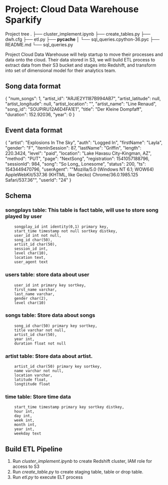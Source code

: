 # Project: Cloud Data Warehouse Sparkify

Project tree
.
├── cluster_implement.ipynb
├── create_tables.py
├── dwh.cfg
├── etl.py
├── __pycache__
│   └── sql_queries.cpython-36.pyc
├── README.md
└── sql_queries.py


Project Cloud Data Warehouse will help startup to move their processes
and data onto the cloud. Their data stored in S3, we will build ETL process to extract data from their S3 bucket
and stages into Redshift, and transform into set of dimensional model for their analytics team.

## Song data format
{
    "num_songs": 1,
    "artist_id": "ARJIE2Y1187B994AB7",
    "artist_latitude": null,
    "artist_longitude": null,
    "artist_location": "",
    "artist_name": "Line Renaud",
    "song_id": "SOUPIRU12A6D4FA1E1",
    "title": "Der Kleine Dompfaff",
    "duration": 152.92036,
    "year": 0
}


## Event data format
{
    "artist": "Explosions In The Sky",
    "auth": "Logged In",
    "firstName": "Layla",
    "gender": "F",
    "itemInSession": 87,
    "lastName": "Griffin",
    "length": 220.3424,
    "level": "paid",
    "location": "Lake Havasu City-Kingman, AZ",
    "method": "PUT",
    "page": "NextSong",
    "registration": 1541057188796,
    "sessionId": 984,
    "song": "So Long_ Lonesome",
    "status": 200,
    "ts": 1543449470796,
    "userAgent": "\"Mozilla/5.0 (Windows NT 6.1; WOW64) AppleWebKit/537.36 (KHTML, like Gecko) Chrome/36.0.1985.125 Safari/537.36\"",
    "userId": "24"
}

## Schema
### songplays table: This table is fact table, will use to store song played by user
        songplay_id int identity(0,1) primary key,
        start_time timestamp not null sortkey distkey,
        user_id int not null,
        song_id char(50),
        artist_id char(50),
        session_id int,
        level char(10),
        location text,
        user_agent text
        
### users table: store data about user
        user_id int primary key sortkey,
        first_name varchar,
        last_name varchar,
        gender char(2),
        level char(10)
        
### songs table: Store data about songs
        song_id char(50) primary key sortkey,
        title varchar not null,
        artist_id char(50),
        year int,
        duration float not null
        
### artist table: Store data about artist.
        artist_id char(50) primary key sortkey,
        name varchar not null, 
        location varchar,
        latitude float,
        longtitude float
        
### time table: Store time data
        start_time timestamp primary key sortkey distkey,
        hour int,
        day int,
        week int,
        month int,
        year int,
        weekday text


## Build ETL Pipeline
1. Run *cluster_implement.ipynb* to create Redshift cluster, IAM role for access to S3
2. Run *create_table.py* to create staging table, table or drop table.
3. Run *etl.py* to execute ELT process


